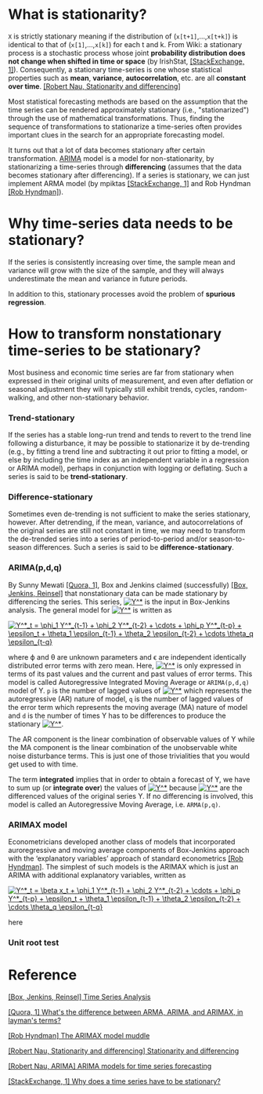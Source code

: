 
# What is stationarity?

`X` is strictly stationary meaning if the distribution of (`x[t+1]`,…,`x[t+k]`) is identical to that of (`x[1]`,…,`x[k]`) for each t and k. From Wiki: a stationary process is a stochastic process whose joint **probability distribution does not change when shifted in time or space** (by IrishStat, [[StackExchange, 1]][Why does a time series have to be stationary?]). Consequently, a stationary time-series is one whose statistical properties such as **mean**, **variance**, **autocorrelation**, etc. are all **constant over time**. [[Robert Nau, Stationarity and differencing]][Stationarity and differencing]

Most statistical forecasting methods are based on the assumption that the time series can be rendered approximately stationary (i.e., "stationarized") through the use of mathematical transformations. Thus, finding the sequence of transformations to stationarize a time-series often provides important clues in the search for an appropriate forecasting model. 

It turns out that a lot of data becomes stationary after certain transformation. [ARIMA](https://people.duke.edu/~rnau/411arim.htm) model is a model for non-stationarity, by stationarizing a time-series through **differencing** (assumes that the data becomes stationary after differencing). If a series is stationary, we can just implement ARMA model (by mpiktas [[StackExchange, 1]][Why does a time series have to be stationary?] and Rob Hyndman [[Rob Hyndman]][The ARIMAX model muddle]). 


# Why time-series data needs to be stationary?

If the series is consistently increasing over time, the sample mean and variance will grow with the size of the sample, and they will always underestimate the mean and variance in future periods. 

In addition to this, stationary processes avoid the problem of **spurious regression**. 


# How to transform nonstationary time-series to be stationary?

Most business and economic time series are far from stationary when expressed in their original units of measurement, and even after deflation or seasonal adjustment they will typically still exhibit trends, cycles, random-walking, and other non-stationary behavior.


### Trend-stationary

If the series has a stable long-run trend and tends to revert to the trend line following a disturbance, it may be possible to stationarize it by de-trending (e.g., by fitting a trend line and subtracting it out prior to fitting a model, or else by including the time index as an independent variable in a regression or ARIMA model), perhaps in conjunction with logging or deflating. Such a series is said to be **trend-stationary**.


### Difference-stationary

Sometimes even de-trending is not sufficient to make the series stationary, however.
After detrending, if the mean, variance, and autocorrelations of the original series are still not constant in time, we may need to transform the de-trended series into a series of period-to-period and/or season-to-season differences. Such a series is said to be **difference-stationary**.


### ARIMA(p,d,q)

By Sunny Mewati [[Quora, 1]][What's the difference between ARMA, ARIMA, and ARIMAX, in layman's terms?], Box and Jenkins claimed (successfully) [[Box, Jenkins, Reinsel]][Time Series Analysis] that nonstationary data can be made stationary by differencing the series. This series, <a href="http://www.codecogs.com/eqnedit.php?latex=Y^*" target="_blank"><img src="http://latex.codecogs.com/gif.latex?Y^*" title="Y^*" /></a> is the input in Box-Jenkins analysis. The general model for <a href="http://www.codecogs.com/eqnedit.php?latex=Y^*" target="_blank"><img src="http://latex.codecogs.com/gif.latex?Y^*" title="Y^*" /></a> is written as

<a href="http://www.codecogs.com/eqnedit.php?latex=Y^*_t&space;=&space;\phi_1&space;Y^*_{t-1}&space;&plus;&space;\phi_2&space;Y^*_{t-2}&space;&plus;&space;\cdots&space;&plus;&space;\phi_p&space;Y^*_{t-p}&space;&plus;&space;\epsilon_t&space;&plus;&space;\theta_1&space;\epsilon_{t-1}&space;&plus;&space;\theta_2&space;\epsilon_{t-2}&space;&plus;&space;\cdots&space;\theta_q&space;\epsilon_{t-q}" target="_blank"><img src="http://latex.codecogs.com/gif.latex?Y^*_t&space;=&space;\phi_1&space;Y^*_{t-1}&space;&plus;&space;\phi_2&space;Y^*_{t-2}&space;&plus;&space;\cdots&space;&plus;&space;\phi_p&space;Y^*_{t-p}&space;&plus;&space;\epsilon_t&space;&plus;&space;\theta_1&space;\epsilon_{t-1}&space;&plus;&space;\theta_2&space;\epsilon_{t-2}&space;&plus;&space;\cdots&space;\theta_q&space;\epsilon_{t-q}" title="Y^*_t = \phi_1 Y^*_{t-1} + \phi_2 Y^*_{t-2} + \cdots + \phi_p Y^*_{t-p} + \epsilon_t + \theta_1 \epsilon_{t-1} + \theta_2 \epsilon_{t-2} + \cdots \theta_q \epsilon_{t-q}" /></a>

where ϕ and θ are unknown parameters and ϵ are independent identically distributed error terms with zero mean. Here, <a href="http://www.codecogs.com/eqnedit.php?latex=Y^*" target="_blank"><img src="http://latex.codecogs.com/gif.latex?Y^*" title="Y^*" /></a>
is only expressed in terms of its past values and the current and past values of error terms. This model is called Autoregressive Integrated Moving Average or `ARIMA(p,d,q)` model of Y. `p` is the number of lagged values of <a href="http://www.codecogs.com/eqnedit.php?latex=Y^*" target="_blank"><img src="http://latex.codecogs.com/gif.latex?Y^*" title="Y^*" /></a> which represents the autoregressive (AR) nature of model, `q` is the number of lagged values of the error term which represents the moving average (MA) nature of model and `d` is the number of times Y has to be differences to produce the stationary <a href="http://www.codecogs.com/eqnedit.php?latex=Y^*" target="_blank"><img src="http://latex.codecogs.com/gif.latex?Y^*" title="Y^*" /></a>.

The AR component is the linear combination of observable values of Y while the MA component is the linear combination of the unobservable white noise disturbance terms. This is just one of those trivialities that you would get used to with time.

The term **integrated** implies that in order to obtain a forecast of Y, we have to sum up (or **integrate over**) the values of <a href="http://www.codecogs.com/eqnedit.php?latex=Y^*" target="_blank"><img src="http://latex.codecogs.com/gif.latex?Y^*" title="Y^*" /></a> because <a href="http://www.codecogs.com/eqnedit.php?latex=Y^*" target="_blank"><img src="http://latex.codecogs.com/gif.latex?Y^*" title="Y^*" /></a> are the differenced values of the original series Y. If no differencing is involved, this model is called an Autoregressive Moving Average, i.e. `ARMA(p,q)`.


### ARIMAX model

Econometricians developed another class of models that incorporated auroregressive and moving average components of Box-Jenkins approach with the ‘explanatory variables’ approach of standard econometrics [[Rob Hyndman]][The ARIMAX model muddle]. The simplest of such models is the ARIMAX which is just an ARIMA with additional explanatory variables, written as

<a href="http://www.codecogs.com/eqnedit.php?latex=Y^*_t&space;=&space;\beta&space;x_t&space;&plus;&space;\phi_1&space;Y^*_{t-1}&space;&plus;&space;\phi_2&space;Y^*_{t-2}&space;&plus;&space;\cdots&space;&plus;&space;\phi_p&space;Y^*_{t-p}&space;&plus;&space;\epsilon_t&space;&plus;&space;\theta_1&space;\epsilon_{t-1}&space;&plus;&space;\theta_2&space;\epsilon_{t-2}&space;&plus;&space;\cdots&space;\theta_q&space;\epsilon_{t-q}" target="_blank"><img src="http://latex.codecogs.com/gif.latex?Y^*_t&space;=&space;\beta&space;x_t&space;&plus;&space;\phi_1&space;Y^*_{t-1}&space;&plus;&space;\phi_2&space;Y^*_{t-2}&space;&plus;&space;\cdots&space;&plus;&space;\phi_p&space;Y^*_{t-p}&space;&plus;&space;\epsilon_t&space;&plus;&space;\theta_1&space;\epsilon_{t-1}&space;&plus;&space;\theta_2&space;\epsilon_{t-2}&space;&plus;&space;\cdots&space;\theta_q&space;\epsilon_{t-q}" title="Y^*_t = \beta x_t + \phi_1 Y^*_{t-1} + \phi_2 Y^*_{t-2} + \cdots + \phi_p Y^*_{t-p} + \epsilon_t + \theta_1 \epsilon_{t-1} + \theta_2 \epsilon_{t-2} + \cdots \theta_q \epsilon_{t-q}" /></a>

here

### Unit root test 


# Reference


[Time Series Analysis]: https://onlinelibrary.wiley.com/doi/book/10.1002/9781118619193
[[Box, Jenkins, Reinsel] Time Series Analysis](https://onlinelibrary.wiley.com/doi/book/10.1002/9781118619193)

[What's the difference between ARMA, ARIMA, and ARIMAX, in layman's terms?]: https://www.quora.com/Whats-the-difference-between-ARMA-ARIMA-and-ARIMAX-in-laymans-terms-What-exactly-do-P-D-Q-mean-and-how-do-you-know-what-to-put-in-for-them-in-say-R-1-0-2-or-2-1-1
[[Quora, 1] What's the difference between ARMA, ARIMA, and ARIMAX, in layman's terms?](https://www.quora.com/Whats-the-difference-between-ARMA-ARIMA-and-ARIMAX-in-laymans-terms-What-exactly-do-P-D-Q-mean-and-how-do-you-know-what-to-put-in-for-them-in-say-R-1-0-2-or-2-1-1)

[The ARIMAX model muddle]: https://robjhyndman.com/hyndsight/arimax/
[[Rob Hyndman] The ARIMAX model muddle](https://robjhyndman.com/hyndsight/arimax/)

[Stationarity and differencing]: https://people.duke.edu/~rnau/411diff.htm
[[Robert Nau, Stationarity and differencing] Stationarity and differencing](https://people.duke.edu/~rnau/411diff.htm)

[ARIMA models for time series forecasting]: https://people.duke.edu/~rnau/411arim.htm
[[Robert Nau, ARIMA] ARIMA models for time series forecasting](https://people.duke.edu/~rnau/411arim.htm)

[Why does a time series have to be stationary?]: https://stats.stackexchange.com/questions/19715/why-does-a-time-series-have-to-be-stationary
[[StackExchange, 1] Why does a time series have to be stationary?](https://stats.stackexchange.com/questions/19715/why-does-a-time-series-have-to-be-stationary)

